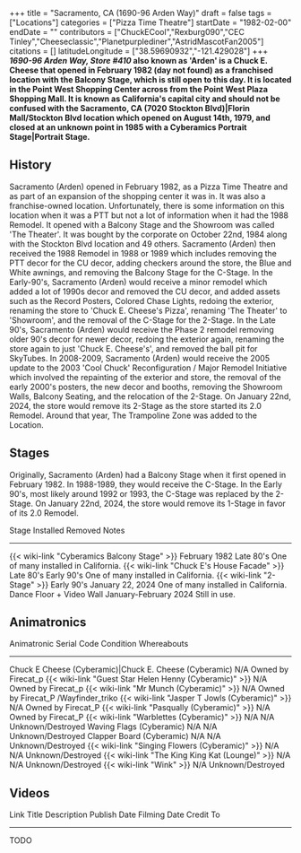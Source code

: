+++
title = "Sacramento, CA (1690-96 Arden Way)"
draft = false
tags = ["Locations"]
categories = ["Pizza Time Theatre"]
startDate = "1982-02-00"
endDate = ""
contributors = ["ChuckECool","Rexburg090","CEC Tinley","Cheeseclassic","Planetpurplediner","AstridMascotFan2005"]
citations = []
latitudeLongitude = ["38.59690932","-121.429028"]
+++
***1690-96 Arden Way, Store #410* also known as 'Arden' is a Chuck E. Cheese that opened in February 1982 (day not found) as a franchised location with the Balcony Stage, which is still open to this day.
It is located in the Point West Shopping Center across from the Point West Plaza Shopping Mall.
It is known as California's capital city and should not be confused with the Sacramento, CA (7020 Stockton Blvd)|Florin Mall/Stockton Blvd location which opened on August 14th, 1979, and closed at an unknown point in 1985 with a Cyberamics Portrait Stage|Portrait Stage.**

## History

Sacramento (Arden) opened in February 1982, as a Pizza Time Theatre and as part of an expansion of the shopping center it was in. It was also a franchise-owned location. Unfortunately, there is some information on this location when it was a PTT but not a lot of information when it had the 1988 Remodel. It opened with a Balcony Stage and the Showroom was called 'The Theater'. It was bought by the corporate on October 22nd, 1984 along with the Stockton Blvd location and 49 others. Sacramento (Arden) then received the 1988 Remodel in 1988 or 1989 which includes removing the PTT decor for the CU decor, adding checkers around the store, the Blue and White awnings, and removing the Balcony Stage for the C-Stage. In the Early-90's, Sacramento (Arden) would receive a minor remodel which added a lot of 1990s decor and removed the CU decor, and added assets such as the Record Posters, Colored Chase Lights, redoing the exterior, renaming the store to 'Chuck E. Cheese's Pizza', renaming 'The Theater' to 'Showroom', and the removal of the C-Stage for the 2-Stage. In the Late 90's, Sacramento (Arden) would receive the Phase 2 remodel removing older 90's decor for newer decor, redoing the exterior again, renaming the store again to just 'Chuck E. Cheese's', and removed the ball pit for SkyTubes. In 2008-2009, Sacramento (Arden) would receive the 2005 update to the 2003 'Cool Chuck' Reconfiguration / Major Remodel Initiative which involved the repainting of the exterior and store, the removal of the early 2000's posters, the new decor and booths, removing the Showroom Walls, Balcony Seating, and the relocation of the 2-Stage. On January 22nd, 2024, the store would remove its 2-Stage as the store started its 2.0 Remodel. Around that year, The Trampoline Zone was added to the Location.

## Stages

Originally, Sacramento (Arden) had a Balcony Stage when it first opened in February 1982.
In 1988-1989, they would receive the C-Stage.
In the Early 90's, most likely around 1992 or 1993, the C-Stage was replaced by the 2-Stage.
On January 22nd, 2024, the store would remove its 1-Stage in favor of its 2.0 Remodel.

  Stage                                              Installed               Removed            Notes
  -------------------------------------------------- ----------------------- ------------------ --------------------------------------
  {{< wiki-link "Cyberamics Balcony Stage" >}}   February 1982           Late 80's         One of many installed in California.
  {{< wiki-link "Chuck E's House Facade" >}}    Late 80's              Early 90's        One of many installed in California.
  {{< wiki-link "2-Stage" >}}                    Early 90's             January 22, 2024   One of many installed in California.
  Dance Floor + Video Wall                           January-February 2024   Still in use.      

## Animatronics

  Animatronic                                                  Serial Code   Condition   Whereabouts
  ------------------------------------------------------------ ------------- ----------- -------------------------------------
  Chuck E Cheese (Cyberamic)|Chuck E. Cheese (Cyberamic)      N/A                       Owned by Firecat_p
  {{< wiki-link "Guest Star Helen Henny (Cyberamic)" >}}   N/A                       Owned by Firecat_p
  {{< wiki-link "Mr Munch (Cyberamic)" >}}                 N/A                       Owned by Firecat_P /Wayfinder_triko
  {{< wiki-link "Jasper T Jowls (Cyberamic)" >}}           N/A                       Owned by Firecat_P
  {{< wiki-link "Pasqually (Cyberamic)" >}}                N/A                       Owned by Firecat_P
  {{< wiki-link "Warblettes (Cyberamic)" >}}               N/A           N/A         Unknown/Destroyed
  Waving Flags (Cyberamic)                                     N/A           N/A         Unknown/Destroyed
  Clapper Board (Cyberamic)                                    N/A           N/A         Unknown/Destroyed
  {{< wiki-link "Singing Flowers (Cyberamic)" >}}          N/A           N/A         Unknown/Destroyed
  {{< wiki-link "The King King Kat (Lounge)" >}}           N/A           N/A         Unknown/Destroyed
  {{< wiki-link "Wink" >}}                                 N/A                       Unknown/Destroyed

## Videos

  Link   Title   Description   Publish Date   Filming Date   Credit To
  ------ ------- ------------- -------------- -------------- -----------
                                                             
                                                             
                                                             

TODO
